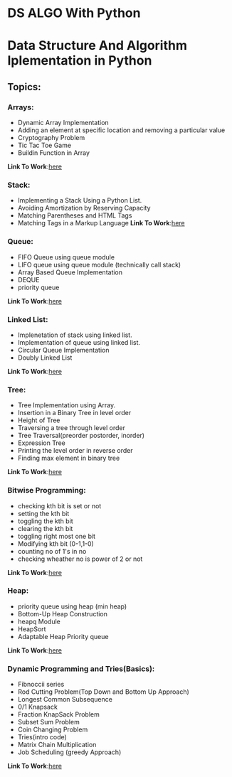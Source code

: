 
# DS ALGO With Python 
# Data Structure And Algorithm Iplementation in Python
 

## Topics:

### Arrays:
  - Dynamic Array Implementation
  - Adding an element at specific location and removing a particular value
  - Cryptography Problem
  - Tic Tac Toe Game
  - Buildin Function in Array

  **Link To Work**:[here](https://github.com/TanuAgrawal123/Complete-DS_Algo-with-Python/blob/master/array.ipynb)


### Stack:
  - Implementing a Stack Using a Python List.
  - Avoiding Amortization by Reserving Capacity
  - Matching Parentheses and HTML Tags
  - Matching Tags in a Markup Language
  **Link To Work**:[here](https://github.com/TanuAgrawal123/Complete-DS_Algo-with-Python/blob/master/stack.ipynb)


### Queue: 
  - FIFO Queue using queue module
  - LIFO queue using queue module (technically call stack)
  - Array Based Queue Implementation
  - DEQUE
  - priority queue
  
  **Link To Work**:[here](https://github.com/TanuAgrawal123/Complete-DS_Algo-with-Python/blob/master/queue.ipynb)

### Linked List:
  - Implenetation of stack using linked list.
  - Implementation of queue using linked list.
  - Circular Queue Implementation
  - Doubly Linked List

  **Link To Work**:[here](https://github.com/TanuAgrawal123/Complete-DS_Algo-with-Python/blob/master/linkedlist.ipynb)


### Tree:
  - Tree Implementation using Array.
  - Insertion in a Binary Tree in level order
  - Height of Tree
  - Traversing a tree through level order
  - Tree Traversal(preorder postorder, inorder)
  - Expression Tree
  - Printing the level order in reverse order
  - Finding max element in binary tree
   
  **Link To Work**:[here](https://github.com/TanuAgrawal123/Complete-DS_Algo-with-Python/blob/master/tree.ipynb)


### Bitwise Programming:
  - checking kth bit is set or not
  - setting the kth bit
  - toggling the kth bit
  - clearing the kth bit
  - toggling right most one bit
  - Modifying kth bit (0-1,1-0)
  - counting no of 1's in no
  - checking wheather no is power of 2 or not

  **Link To Work**:[here](https://github.com/TanuAgrawal123/Complete-DS_Algo-with-Python/blob/master/bitwise.ipynb)

### Heap:
  - priority queue using heap (min heap)
  - Bottom-Up Heap Construction
  - heapq Module
  - HeapSort
  - Adaptable Heap Priority queue
  
  **Link To Work**:[here](https://github.com/TanuAgrawal123/Complete-DS_Algo-with-Python/blob/master/heap.ipynb)
 
### Dynamic Programming and Tries(Basics):
  - Fibnoccii series
  - Rod Cutting Problem(Top Down and Bottom Up Approach)
  - Longest Common Subsequence
  - 0/1 Knapsack
  - Fraction KnapSack Problem
  - Subset Sum Problem
  - Coin Changing Problem
  - Tries(intro code)
  - Matrix Chain Multiplication
  - Job Scheduling (greedy Approach)
  
  **Link To Work**:[here](https://github.com/TanuAgrawal123/Complete-DS_Algo-with-Python/blob/master/dynamic%20programming.ipynb)
 
  

 



 








